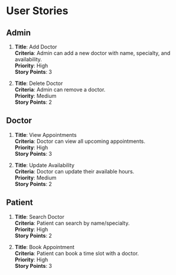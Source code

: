# User Stories

## Admin
1. **Title**: Add Doctor  
   **Criteria**: Admin can add a new doctor with name, specialty, and availability.  
   **Priority**: High  
   **Story Points**: 3  

2. **Title**: Delete Doctor  
   **Criteria**: Admin can remove a doctor.  
   **Priority**: Medium  
   **Story Points**: 2  

## Doctor
1. **Title**: View Appointments  
   **Criteria**: Doctor can view all upcoming appointments.  
   **Priority**: High  
   **Story Points**: 3  

2. **Title**: Update Availability  
   **Criteria**: Doctor can update their available hours.  
   **Priority**: Medium  
   **Story Points**: 2  

## Patient
1. **Title**: Search Doctor  
   **Criteria**: Patient can search by name/specialty.  
   **Priority**: High  
   **Story Points**: 2  

2. **Title**: Book Appointment  
   **Criteria**: Patient can book a time slot with a doctor.  
   **Priority**: High  
   **Story Points**: 3  

